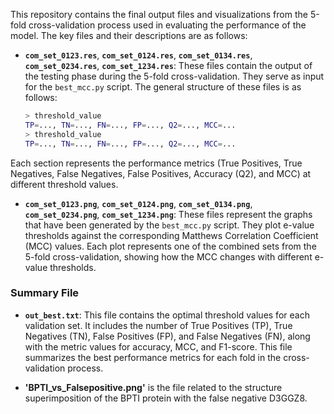 This repository contains the final output files and visualizations from the 5-fold cross-validation process used in evaluating the performance of the model. The key files and their descriptions are as follows:

- **`com_set_0123.res`**, **`com_set_0124.res`**, **`com_set_0134.res`**, **`com_set_0234.res`**, **`com_set_1234.res`**:
These files contain the output of the testing phase during the 5-fold cross-validation. They serve as input for the `best_mcc.py` script. The general structure of these files is as follows:
  ```sh
  > threshold_value
  TP=..., TN=..., FN=..., FP=..., Q2=..., MCC=...
  > threshold_value
  TP=..., TN=..., FN=..., FP=..., Q2=..., MCC=...
  ```
Each section represents the performance metrics (True Positives, True Negatives, False Negatives, False Positives, Accuracy (Q2), and MCC) at different threshold values.
- **`com_set_0123.png`**, **`com_set_0124.png`**, **`com_set_0134.png`**, **`com_set_0234.png`**, **`com_set_1234.png`**:
These files represent the graphs that have been generated by the `best_mcc.py` script. They plot e-value thresholds against the corresponding Matthews Correlation Coefficient (MCC) values. Each plot represents one of the combined sets from the 5-fold cross-validation, showing how the MCC changes with different e-value thresholds.

### Summary File
- **`out_best.txt`**:
This file contains the optimal threshold values for each validation set. It includes the number of True Positives (TP), True Negatives (TN), False Positives (FP), and False Negatives (FN), along with the metric values for accuracy, MCC, and F1-score. This file summarizes the best performance metrics for each fold in the cross-validation process.

- **'BPTI_vs_Falsepositive.png'** is the file related to the structure superimposition of the BPTI protein with the false negative D3GGZ8. 
